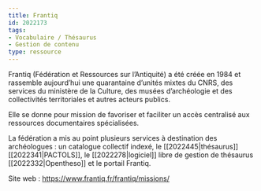 ```yaml
---
title: Frantiq
id: 2022173
tags:
- Vocabulaire / Thésaurus
- Gestion de contenu
type: ressource
---
```


Frantiq (Fédération et Ressources sur l’Antiquité) a été créée en 1984 et rassemble aujourd’hui une quarantaine d’unités mixtes du CNRS, des services du ministère de la Culture, des musées d’archéologie et des collectivités territoriales et autres acteurs publics. 

Elle se donne pour mission de favoriser et faciliter un accès centralisé aux ressources documentaires spécialisées. 

La fédération a mis au point plusieurs services à destination des archéologues : un catalogue collectif indexé, le [[2022445|thésaurus]] [[2022341|PACTOLS]], le [[2022278|logiciel]] libre de gestion de thésaurus [[2022332|Opentheso]] et le portail Frantiq.

Site web : <https://www.frantiq.fr/frantiq/missions/>


